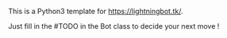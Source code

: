 This is a Python3 template for https://lightningbot.tk/.

Just fill in the #TODO in the Bot class to decide your next move !

